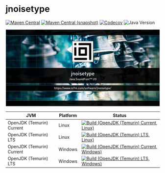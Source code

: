 jnoisetype
===

[![Maven Central](https://img.shields.io/maven-central/v/com.io7m.jnoisetype/com.io7m.jnoisetype.svg?style=flat-square)](http://search.maven.org/#search%7Cga%7C1%7Cg%3A%22com.io7m.jnoisetype%22)
[![Maven Central (snapshot)](https://img.shields.io/nexus/s/com.io7m.jnoisetype/com.io7m.jnoisetype?server=https%3A%2F%2Fs01.oss.sonatype.org&style=flat-square)](https://s01.oss.sonatype.org/content/repositories/snapshots/com/io7m/jnoisetype/)
[![Codecov](https://img.shields.io/codecov/c/github/io7m-com/jnoisetype.svg?style=flat-square)](https://codecov.io/gh/io7m-com/jnoisetype)
![Java Version](https://img.shields.io/badge/21-java?label=java&color=007fff)

![com.io7m.jnoisetype](./src/site/resources/jnoisetype.jpg?raw=true)

| JVM | Platform | Status |
|-----|----------|--------|
| OpenJDK (Temurin) Current | Linux | [![Build (OpenJDK (Temurin) Current, Linux)](https://img.shields.io/github/actions/workflow/status/io7m-com/jnoisetype/main.linux.temurin.current.yml)](https://www.github.com/io7m-com/jnoisetype/actions?query=workflow%3Amain.linux.temurin.current)|
| OpenJDK (Temurin) LTS | Linux | [![Build (OpenJDK (Temurin) LTS, Linux)](https://img.shields.io/github/actions/workflow/status/io7m-com/jnoisetype/main.linux.temurin.lts.yml)](https://www.github.com/io7m-com/jnoisetype/actions?query=workflow%3Amain.linux.temurin.lts)|
| OpenJDK (Temurin) Current | Windows | [![Build (OpenJDK (Temurin) Current, Windows)](https://img.shields.io/github/actions/workflow/status/io7m-com/jnoisetype/main.windows.temurin.current.yml)](https://www.github.com/io7m-com/jnoisetype/actions?query=workflow%3Amain.windows.temurin.current)|
| OpenJDK (Temurin) LTS | Windows | [![Build (OpenJDK (Temurin) LTS, Windows)](https://img.shields.io/github/actions/workflow/status/io7m-com/jnoisetype/main.windows.temurin.lts.yml)](https://www.github.com/io7m-com/jnoisetype/actions?query=workflow%3Amain.windows.temurin.lts)|
